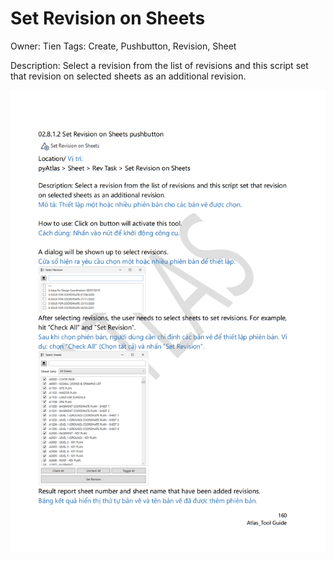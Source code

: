 # Set Revision on Sheets

Owner: Tien
Tags: Create, Pushbutton, Revision, Sheet

Description: Select a revision from the list of revisions and this script set that revision on selected sheets as an additional revision.

![Screenshot 2023-11-22 180815.png](Set%20Revision%20on%20Sheets%20f1c78c2a0471426aaaa8168d55406b97/Screenshot_2023-11-22_180815.png)